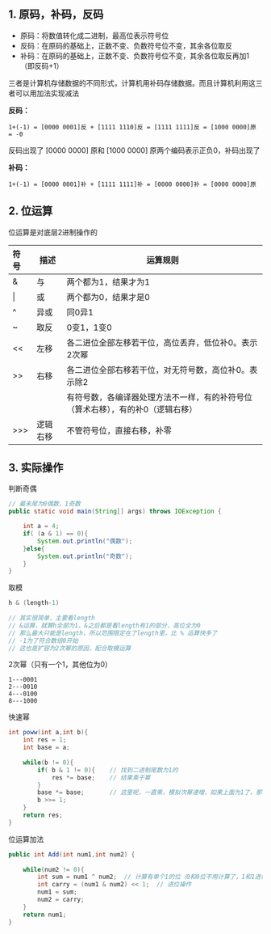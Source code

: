 ## 1. 原码，补码，反码

* 原码：将数值转化成二进制，最高位表示符号位
* 反码：在原码的基础上，正数不变、负数符号位不变，其余各位取反
* 补码：在原码的基础上，正数不变、负数符号位不变，其余各位取反再加1（即反码+1）



三者是计算机存储数据的不同形式，计算机用补码存储数据。而且计算机利用这三者可以用加法实现减法



**反码：**

```
1+(-1) = [0000 0001]反 + [1111 1110]反 = [1111 1111]反 = [1000 0000]原 = -0
```

反码出现了 [0000 0000] 原和 [1000 0000] 原两个编码表示正负0，补码出现了

**补码：**

```
1+(-1) = [0000 0001]补 + [1111 1111]补 = [0000 0000]补 = [0000 0000]原
```









## 2. 位运算

位运算是对底层2进制操作的

| 符号 | 描述     | 运算规则                                                     |
| :--- | -------- | ------------------------------------------------------------ |
| &    | 与       | 两个都为1，结果才为1                                         |
| \|   | 或       | 两个都为0，结果才是0                                         |
| ^    | 异或     | 同0异1                                                       |
| ~    | 取反     | 0变1，1变0                                                   |
| <<   | 左移     | 各二进位全部左移若干位，高位丢弃，低位补0。表示2次幂         |
| >>   | 右移     | 各二进位全部右移若干位，对无符号数，高位补0。表示除2         |
|      |          | 有符号数，各编译器处理方法不一样，有的补符号位（算术右移），有的补0（逻辑右移） |
| >>>  | 逻辑右移 | 不管符号位，直接右移，补零                                   |







## 3. 实际操作



判断奇偶

```java
// 最末尾为0偶数，1奇数
public static void main(String[] args) throws IOException {

    int a = 4;
    if( (a & 1) == 0){
        System.out.println("偶数");
    }else{
        System.out.println("奇数");
    }
}
```



取模

```java
h & (length-1)
    
// 其实很简单，主要看length
// &运算，就算h全部为1，&之后都是看length有1的部分，高位全为0
// 那么最大只能是length，所以范围限定在了length里，比 % 运算快多了
// -1为了符合数组0开始
// 这也是扩容为2次幂的原因，配合取模运算
```



2次幂（只有一个1，其他位为0）

```
1---0001
2---0010
4---0100
8---1000
```



快速幂

```java
int poww(int a,int b){
    int res = 1;
    int base = a;
    
    while(b != 0){
        if( b & 1 != 0){	// 找到二进制尾数为1的
            res *= base;	// 结果乘于幂
        }
        base *= base;		// 这里呢，一直乘，模拟次幂递增，如果上面为1了，那么这样就会对应到乘于几次幂
        b >>= 1;
    }
    return res;
}
```



位运算加法

```java
public int Add(int num1,int num2) {
        
    while(num2 != 0){
        int sum = num1 ^ num2;  // 计算有单个1的位（0和0位不用计算了，1和1进位给下面操作了）
        int carry = (num1 & num2) << 1;  // 进位操作
        num1 = sum;
        num2 = carry;
    }
    return num1;
}
```

